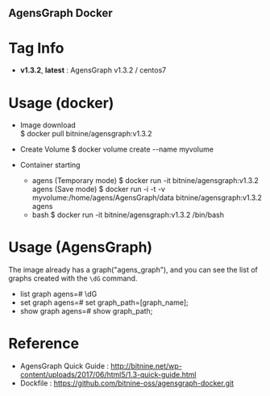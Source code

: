 ## AgensGraph Docker    

# Tag Info   
* **v1.3.2**, **latest** : AgensGraph v1.3.2 / centos7

# Usage (docker)    
* Image download       
$ docker pull bitnine/agensgraph:v1.3.2       

* Create Volume
$ docker volume create --name myvolume

* Container starting           
    - agens 
      (Temporary mode)
      $ docker run -it bitnine/agensgraph:v1.3.2 agens
      (Save mode) 
      $ docker run -i -t -v myvolume:/home/agens/AgensGraph/data bitnine/agensgraph:v1.3.2 agens
    - bash 
      $ docker run -it bitnine/agensgraph:v1.3.2 /bin/bash

# Usage (AgensGraph)     
The image already has a graph("agens_graph"), and you can see the list of graphs created with the `\dG` command.
* list graph
agens=# \dG
* set graph
agens=#  set graph_path=[graph_name];
* show graph
agens=#  show graph_path;

# Reference
* AgensGraph Quick Guide : http://bitnine.net/wp-content/uploads/2017/06/html5/1.3-quick-guide.html
* Dockfile : https://github.com/bitnine-oss/agensgraph-docker.git
